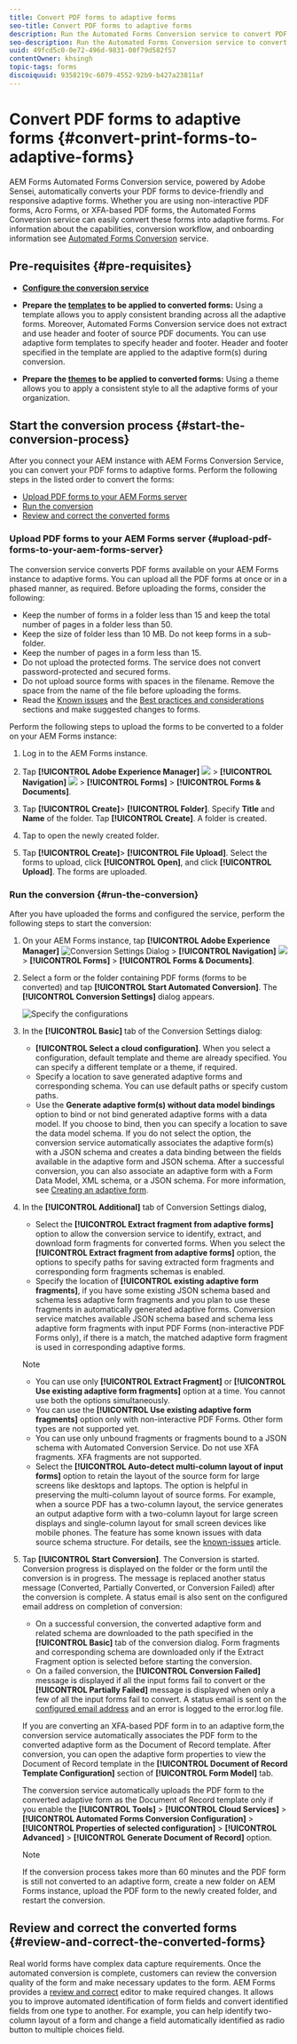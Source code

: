 ```yaml
---
title: Convert PDF forms to adaptive forms 
seo-title: Convert PDF forms to adaptive forms 
description: Run the Automated Forms Conversion service to convert PDF forms to adaptive forms
seo-description: Run the Automated Forms Conversion service to convert PDF forms to adaptive forms
uuid: 49fcd5c0-0e72-496d-9831-00f79d582f57
contentOwner: khsingh
topic-tags: forms
discoiquuid: 9358219c-6079-4552-92b9-b427a23811af
---
```


# Convert PDF forms to adaptive forms {#convert-print-forms-to-adaptive-forms}

AEM Forms Automated Forms Conversion service, powered by Adobe Sensei, automatically converts your PDF forms to device-friendly and responsive adaptive forms. Whether you are using non-interactive PDF forms, Acro Forms, or XFA-based PDF forms, the Automated Forms Conversion service can easily convert these forms into adaptive forms. For information about the capabilities, conversion workflow, and onboarding information see [Automated Forms Conversion](introduction.md) service.

## Pre-requisites {#pre-requisites}

* [**Configure the conversion service**](configure-service.md)  

* **Prepare the [templates](https://helpx.adobe.com/experience-manager/6-5/forms/using/template-editor.html) to be applied to converted forms:** Using a template allows you to apply consistent branding across all the adaptive forms. Moreover, Automated Forms Conversion service does not extract and use header and footer of source PDF documents. You can use adaptive form templates to specify header and footer. Header and footer specified in the template are applied to the adaptive form(s) during conversion.  

* **Prepare the [themes](https://helpx.adobe.com/experience-manager/6-5/forms/using/themes.html) to be applied to converted forms:** Using a theme allows you to apply a consistent style to all the adaptive forms of your organization.

## Start the conversion process {#start-the-conversion-process}

After you connect your AEM instance with AEM Forms Conversion Service, you can convert your PDF forms to adaptive forms. Perform the following steps in the listed order to convert the forms:

* [Upload PDF forms to your AEM Forms server](convert-existing-forms-to-adaptive-forms.md#upload-pdf-forms-to-your-aem-forms-server)
* [Run the conversion](convert-existing-forms-to-adaptive-forms.md#run-the-conversion)
* [Review and correct the converted forms](review-correct-ui-edited.md)

### Upload PDF forms to your AEM Forms server {#upload-pdf-forms-to-your-aem-forms-server}

The conversion service converts PDF forms available on your AEM Forms instance to adaptive forms. You can upload all the PDF forms at once or in a phased manner, as required. Before uploading the forms, consider the following:

* Keep the number of forms in a folder less than 15 and keep the total number of pages in a folder less than 50.  
* Keep the size of folder less than 10 MB. Do not keep forms in a sub-folder.
* Keep the number of pages in a form less than 15.  
* Do not upload the protected forms. The service does not convert password-protected and secured forms. 
* Do not upload source forms with spaces in the filename. Remove the space from the name of the file before uploading the forms.
* Read the [Known issues](known-issues.md) and the [Best practices and considerations](styles-and-pattern-considerations-and-best-practices.md) sections and make suggested changes to forms.

Perform the following steps to upload the forms to be converted to a folder on your AEM Forms instance:

1. Log in to the AEM Forms instance.   

1. Tap **[!UICONTROL Adobe Experience Manager]** ![](assets/adobeexperiencemanager.png) > **[!UICONTROL Navigation]** ![](assets/compass.png) > **[!UICONTROL Forms]** > **[!UICONTROL Forms & Documents]**.
1. Tap **[!UICONTROL Create]**> **[!UICONTROL Folder]**. Specify **Title** and **Name** of the folder. Tap **[!UICONTROL Create]**. A folder is created.
1. Tap to open the newly created folder.
1. Tap **[!UICONTROL Create]**> **[!UICONTROL File Upload]**. Select the forms to upload, click **[!UICONTROL Open]**, and click **[!UICONTROL Upload]**. The forms are uploaded.

### Run the conversion {#run-the-conversion}

After you have uploaded the forms and configured the service, perform the following steps to start the conversion:

1. On your AEM Forms instance, tap **[!UICONTROL Adobe Experience Manager]** ![Conversion Settings Dialog](assets/adobeexperiencemanager.png) > **[!UICONTROL Navigation]** ![](assets/compass.png) > **[!UICONTROL Forms]** > **[!UICONTROL Forms & Documents]**.
1. Select a form or the folder containing PDF forms (forms to be converted) and tap **[!UICONTROL Start Automated Conversion]**. The **[!UICONTROL Conversion Settings]** dialog appears.

   ![Specify the configurations](assets/conversion-settings-dialog.png)

1. In the **[!UICONTROL Basic]** tab of the Conversion Settings dialog:

    * **[!UICONTROL Select a cloud configuration]**. When you select a configuration, default template and theme are already specified. You can specify a different template or a theme, if required.  
    * Specify a location to save generated adaptive forms and corresponding schema. You can use default paths or specify custom paths.  
    * Use the **Generate adaptive form(s) without data model bindings** option to bind or not bind generated adaptive forms with a data model. If you choose to bind, then you can specify a location to save the data model schema. If you do not select the option, the conversion service automatically associates the adaptive form(s) with a JSON schema and creates a data binding between the fields available in the adaptive form and JSON schema. After a successful conversion, you can also associate an adaptive form with a Form Data Model, XML schema, or a JSON schema. For more information, see [Creating an adaptive form](https://helpx.adobe.com/experience-manager/6-5/forms/using/creating-adaptive-form.html).

   <!--
   Comment Type: draft

   <note type="note">
   <p>The XDP or XFA-based PDF form is not used to generate the Document of Record. The conversion service auto-generates the Document of Record only if you enable the Tools &gt; Cloud Services &gt; Automated Forms Conversion Configuration &gt; <strong>&lt;Properties of selected configuration&gt; &gt;</strong> Advanced &gt; Generate Document of Record option.</p>
   <p> </p>
   </note>
   -->

1. In the **[!UICONTROL Additional]** tab of Conversion Settings dialog,
    * Select the **[!UICONTROL Extract fragment from adaptive forms]** option to allow the conversion service to identify, extract, and download form fragments for converted forms. When you select the **[!UICONTROL Extract fragment from adaptive forms]** option, the options to specify paths for saving extracted form fragments and corresponding form fragments schemas is enabled.  
    * Specify the location of **[!UICONTROL existing adaptive form fragments]**, if you have some existing JSON schema based and schema less adaptive form fragments and you plan to use these fragments in automatically generated adaptive forms. Conversion service matches available JSON schema based and schema less adaptive form fragments with input PDF Forms (non-interactive PDF Forms only), if there is a match, the matched adaptive form fragment is used in corresponding adaptive forms.

   >[!NOTE]
   >
   >
   > * You can use only **[!UICONTROL  Extract Fragment]** or **[!UICONTROL Use existing adaptive form fragments]** option at a time. You cannot use both the options simultaneously.
   > * You can use the **[!UICONTROL Use existing adaptive form fragments]** option only with non-interactive PDF Forms. Other form types are not supported yet.  
   > * You can use only unbound fragments or fragments bound to a JSON schema with Automated Conversion Service. Do not use XFA fragments. XFA fragments are not supported.
   > 
    
    * Select the **[!UICONTROL Auto-detect multi-column layout of input forms]** option to retain the layout of the source form for large screens like desktops and laptops. The option is helpful in preserving the multi-column layout of source forms. For example, when a source PDF has a two-column layout, the service generates an output adaptive form with a two-column layout for large screen displays and single-column layout for small screen devices like mobile phones. The feature has some known issues with data source schema structure. For details, see the [known-issues](known-issues.md) article.
    
1. Tap **[!UICONTROL Start Conversion]**. The Conversion is started. Conversion progress is displayed on the folder or the form until the conversion is in progress. The message is replaced another status message (Converted, Partially Converted, or Conversion Failed) after the conversion is complete. A status email is also sent on the configured email address on completion of conversion:
    
    * On a successful conversion, the converted adaptive form and related schema are downloaded to the path specified in the **[!UICONTROL Basic]** tab of the conversion dialog. Form fragments and corresponding schema are downloaded only if the Extract Fragment option is selected before starting the conversion.
    * On a failed conversion, the **[!UICONTROL Conversion Failed]** message is displayed if all the input forms fail to convert or the **[!UICONTROL Partially Failed]** message is displayed when only a few of all the input forms fail to convert. A status email is sent on the [configured email address](configure-service.md#configureemailnotification) and an error is logged to the error.log file.

   If you are converting an XFA-based PDF form in to an adaptive form,the conversion service automatically associates the PDF form to the converted adaptive form as the Document of Record template. After conversion, you can open the adaptive form properties to view the Document of Record template in the **[!UICONTROL Document of Record Template Configuration]** section of **[!UICONTROL Form Model]** tab. </br>

   The conversion service automatically uploads the PDF form to the converted adaptive form as the Document of Record template only if you enable the **[!UICONTROL Tools]** > **[!UICONTROL Cloud Services]** > **[!UICONTROL Automated Forms Conversion Configuration]** > **[!UICONTROL Properties of selected configuration]** > **[!UICONTROL Advanced]** > **[!UICONTROL Generate Document of Record]** option.

   <!--
   Comment Type: draft

   <note type="note">
   <p>By default, the adaptive form produces a JSON schema instead of XML schema on submission. JSON schema of a converted adaptive form is complaint with XML schema of an XFA-based form. You can use the <a href="https://sling.apache.org/apidocs/sling5/org/apache/sling/commons/json/xml/XML.html#toString">org.apache.sling.commons.json.xml API</a> to convert a JSON schema to XML schema. You can also use the following sample code for conversion:</p>
   <p><code class="code">import org.apache.sling.commons.json.JSONException;
   <discoiqbr /> import org.apache.sling.commons.json.JSONObject;
   <discoiqbr /> import org.apache.sling.commons.json.xml.XML;
   <discoiqbr />
   <discoiqbr /> public class ConversionUtils {
   <discoiqbr />
   <discoiqbr /> public static String jsonToXML(String jsonString) throws JSONException {
   <discoiqbr /> //https://sling.apache.org/apidocs/sling5/org/apache/sling/commons/json/xml/XML.html#toString(java.lang.Object)
   <discoiqbr /> //jar - http://maven.ibiblio.org/maven2/org/apache/sling/org.apache.sling.commons.json/2.0.18/
   <discoiqbr /> //Note: Need to extract boundData part before converting to XML
   <discoiqbr /> return XML.toString(new JSONObject(jsonString));
   <discoiqbr /> }
   <discoiqbr /> }</code><br /> </p>
   </note>
   -->

   >[!NOTE]
   >
   >If the conversion process takes more than 60 minutes and the PDF form is still not converted to an adaptive form, create a new folder on AEM Forms instance, upload the PDF form to the newly created folder, and restart the conversion.

## Review and correct the converted forms {#review-and-correct-the-converted-forms}

Real world forms have complex data capture requirements. Once the automated conversion is complete, customers can review the conversion quality of the form and make necessary updates to the form. AEM Forms provides a [review and correct](review-correct-ui-edited.md) editor to make required changes. It allows you to improve automated identification of form fields and convert identified fields from one type to another. For example, you can help identify two-column layout of a form and change a field automatically identified as radio button to multiple choices field.
